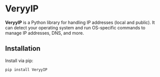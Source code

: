# VeryyIP

**VeryyIP** is a Python library for handling IP addresses (local and public). It can detect your operating system and run OS-specific commands to manage IP addresses, DNS, and more.

## Installation

Install via pip:

```bash
pip install VeryyIP
